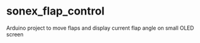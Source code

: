 # sonex_flap_control
Arduino project to move flaps and display current flap angle on small OLED screen
